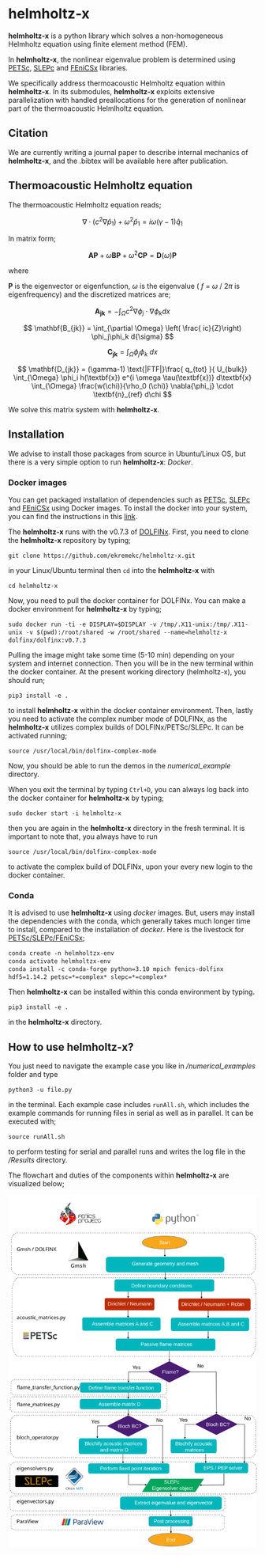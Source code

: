 # helmholtz-x

**helmholtz-x** is a python library which solves a non-homogeneous Helmholtz equation using finite element method (FEM).

In **helmholtz-x**, the nonlinear eigenvalue problem is determined using [PETSc](https://petsc.org/release/overview/), [SLEPc](https://slepc.upv.es/) and [FEniCSx](https://github.com/FEniCS) libraries. 

We specifically address thermoacoustic Helmholtz equation within **helmholtz-x**. In its submodules, **helmholtz-x** exploits extensive parallelization with handled preallocations for the generation of nonlinear part of the thermoacoustic Helmlholtz equation.

## Citation

We are currently writing a journal paper to describe internal mechanics of **helmholtz-x**, and the .bibtex will be available here after publication.

## Thermoacoustic Helmholtz equation

The thermoacoustic Helmholtz equation reads;

$$ \nabla\cdot\left( c^2 \nabla  \hat{p}_1 \right) + \omega^2\hat{p}_1  = i\omega (\gamma-1)\hat{q}_1  $$

In matrix form;

$$ \textbf{A}\textbf{P} + \omega \textbf{B}\textbf{P} + \omega^2 \textbf{C} \textbf{P} = \textbf{D}(\omega)\textbf{P} $$

where 

$\textbf{P}$ is the eigenvector or eigenfunction, $\omega$ is the eigenvalue ( $f$ = $\omega$ / $2\pi$ is eigenfrequency) and the discretized matrices are;

$$ \mathbf{A_{jk}} = -\int_\Omega c^2\nabla \phi_j \cdot\nabla \phi_k dx $$

$$ \mathbf{B_{jk}} = \int_{\partial \Omega} \left( \frac{  ic}{Z}\right)  \phi_j\phi_k d{\sigma}   $$

$$ \mathbf{C_{jk}} = \int_\Omega\phi_j\phi_k\ dx   $$

$$ \mathbf{D_{jk}} = (\gamma-1) \text{|FTF|}\frac{ q_{tot}  }{ U_{bulk}} \int_{\Omega} \phi_i h(\textbf{x}) e^{i \omega \tau(\textbf{x})} d\textbf{x}  \int_{\Omega} \frac{w(\chi)}{\rho_0 (\chi)}  \nabla{\phi_j} \cdot \textbf{n}_{ref} d\chi $$

We solve this matrix system with **helmholtz-x**.

## Installation

We advise to install those packages from source in Ubuntu/Linux OS, but there is a very simple option to run **helmholtz-x**: *Docker*.  

### Docker images

You can get packaged installation of dependencies such as [PETSc](https://petsc.org/release/overview/), [SLEPc](https://slepc.upv.es/) and [FEniCSx](https://github.com/FEniCS) using Docker images. To install the docker into your system, you can find the instructions in this [link](https://docs.docker.com/engine/install/ubuntu/#install-using-the-repository). 

The **helmholtz-x** runs with the v0.7.3 of [DOLFINx](https://github.com/FEniCS/dolfinx). First, you need to clone the **helmholtz-x** repository by typing;

```
git clone https://github.com/ekremekc/helmholtz-x.git
```
in your Linux/Ubuntu terminal then `cd` into the **helmholtz-x** with

```
cd helmholtz-x
```
Now, you need to pull the docker container for DOLFINx. You can make a docker environment for **helmholtz-x** by typing;

```
sudo docker run -ti -e DISPLAY=$DISPLAY -v /tmp/.X11-unix:/tmp/.X11-unix -v $(pwd):/root/shared -w /root/shared --name=helmholtz-x dolfinx/dolfinx:v0.7.3
```
Pulling the image might take some time (5-10 min) depending on your system and internet connection. Then you will be in the new terminal within the docker container. At the present working directory (helmholtz-x), you should run;

```
pip3 install -e .
```
to install **helmholtz-x** within the docker container environment. Then, lastly you need to activate the complex number mode of DOLFINx, as the **helmholtz-x** utilizes complex builds of DOLFINx/PETSc/SLEPc. It can be activated running;

```shell
source /usr/local/bin/dolfinx-complex-mode
```

Now, you should be able to run the demos in the *numerical_example* directory.

When you exit the terminal by typing `Ctrl+D`, you can always log back into the docker container for **helmholtz-x** by typing;

```
sudo docker start -i helmholtz-x
```
then you are again in the **helmholtz-x** directory in the fresh terminal. It is important to note that, you always have to run

```shell
source /usr/local/bin/dolfinx-complex-mode
```
to activate the complex build of DOLFINx, upon your every new login to the docker container.

### Conda

It is advised to use **helmholtz-x** using *docker* images. But, users may install the dependencies with the conda, which generally takes much longer time to install, compared to the installation of *docker*. Here is the livestock for [PETSc/SLEPc/FEniCSx](https://fenicsproject.discourse.group/t/error-when-trying-to-solve-complex-eigenvalue-problem-in-parallel/13546/3);

```shell
conda create -n helmholtzx-env
conda activate helmholtzx-env
conda install -c conda-forge python=3.10 mpich fenics-dolfinx hdf5=1.14.2 petsc=*=complex* slepc=*=complex*
```
Then **helmholtz-x** can be installed within this conda environment by typing.

```
pip3 install -e .
```
in the **helmholtz-x** directory.

## How to use helmholtz-x?

You just need to navigate the example case you like in */numerical_examples* folder and type 

```
python3 -u file.py
```
in the terminal. Each example case includes `runAll.sh`, which includes the example commands for running files in serial as well as in parallel. It can be executed with;
```
source runAll.sh
```
to perform testing for serial and parallel runs and writes the log file in the */Results* directory.

The flowchart and duties of the components within **helmholtz-x** are visualized below;

![alt text](https://github.com/ekremekc/helmholtz-x/blob/main/docs/flowchart.svg?raw=true)

